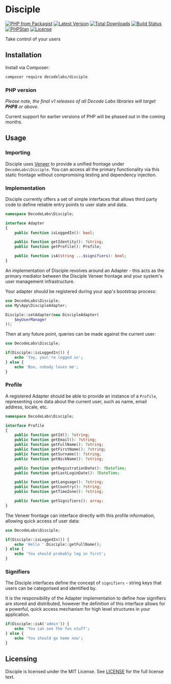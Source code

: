 # Disciple

[![PHP from Packagist](https://img.shields.io/packagist/php-v/decodelabs/disciple?style=flat-square)](https://packagist.org/packages/decodelabs/disciple)
[![Latest Version](https://img.shields.io/packagist/v/decodelabs/disciple.svg?style=flat-square)](https://packagist.org/packages/decodelabs/disciple)
[![Total Downloads](https://img.shields.io/packagist/dt/decodelabs/disciple.svg?style=flat-square)](https://packagist.org/packages/decodelabs/disciple)
[![Build Status](https://img.shields.io/travis/com/decodelabs/disciple/main.svg?style=flat-square)](https://travis-ci.com/decodelabs/disciple)
[![PHPStan](https://img.shields.io/badge/PHPStan-enabled-44CC11.svg?longCache=true&style=flat-square)](https://github.com/phpstan/phpstan)
[![License](https://img.shields.io/packagist/l/decodelabs/disciple?style=flat-square)](https://packagist.org/packages/decodelabs/disciple)

Take control of your users

## Installation

Install via Composer:

```bash
composer require decodelabs/disciple
```

### PHP version

_Please note, the final v1 releases of all Decode Labs libraries will target **PHP8** or above._

Current support for earlier versions of PHP will be phased out in the coming months.


## Usage

### Importing

Disciple uses [Veneer](https://github.com/decodelabs/veneer) to provide a unified frontage under <code>DecodeLabs\Disciple</code>.
You can access all the primary functionality via this static frontage without compromising testing and dependency injection.


### Implementation

Disciple currently offers a set of simple interfaces that allows third party code to define reliable entry points to user state and data.

```php
namespace DecodeLabs\Disciple;

interface Adapter
{
    public function isLoggedIn(): bool;

    public function getIdentity(): ?string;
    public function getProfile(): Profile;

    public function isA(string ...$signifiers): bool;
}
```

An implementation of Disciple revolves around an Adapter - this acts as the primary mediator between the Disciple Veneer frontage and your system's user management infrastructure.

Your adapter should be registered during your app's bootstrap process:

```php
use DecodeLabs\Disciple;
use My\App\DiscipleAdapter;

Disciple::setAdapter(new DiscipleAdapter(
    $myUserManager
));
```

Then at any future point, queries can be made against the current user:

```php
use DecodeLabs\Disciple;

if(Disciple::isLoggedIn()) {
    echo 'Yay, you\'re logged in';
} else {
    echo 'Boo, nobody loves me';
}
```


### Profile

A registered Adapter should be able to provide an instance of a <code>Profile</code>, representing core data about the current user, such as name, email address, locale, etc.

```php
namespace DecodeLabs\Disciple;

interface Profile
{
    public function getId(): ?string;
    public function getEmail(): ?string;
    public function getFullName(): ?string;
    public function getFirstName(): ?string;
    public function getSurname(): ?string;
    public function getNickName(): ?string;

    public function getRegistrationDate(): ?DateTime;
    public function getLastLoginDate(): ?DateTime;

    public function getLanguage(): ?string;
    public function getCountry(): ?string;
    public function getTimeZone(): ?string;

    public function getSignifiers(): array;
}
```

The Veneer frontage can interface directly with this profile information, allowing quick access of user data:

```php
use DecodeLabs\Disciple;

if(Disciple::isLoggedIn()) {
    echo 'Hello '.Disciple::getFullName();
} else {
    echo 'You should probably log in first';
}
```


### Signifiers

The Disciple interfaces define the concept of <code>signifiers</code> - string keys that users can be categorised and identified by.

It is the responsibility of the Adapter implementation to define _how_ signifiers are stored and distributed, however the definition of this interface allows for a powerful, quick access mechanism for high level structures in your application.

```php
if(Disciple::isA('admin')) {
    echo 'You can see the fun stuff';
} else {
    echo 'You should go home now';
}
```


## Licensing
Disciple is licensed under the MIT License. See [LICENSE](./LICENSE) for the full license text.
